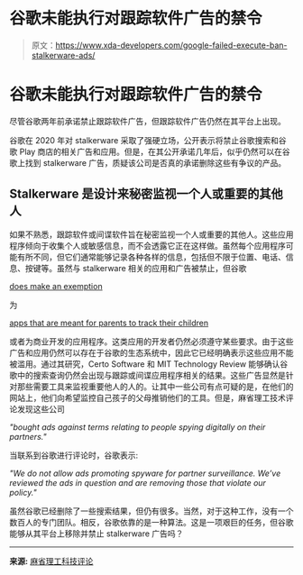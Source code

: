 # 谷歌未能执行对跟踪软件广告的禁令

> 原文：<https://www.xda-developers.com/google-failed-execute-ban-stalkerware-ads/>

# 谷歌未能执行对跟踪软件广告的禁令

尽管谷歌两年前承诺禁止跟踪软件广告，但跟踪软件广告仍然在其平台上出现。

谷歌在 2020 年对 stalkerware 采取了强硬立场，公开表示将禁止谷歌搜索和谷歌 Play 商店的相关广告和应用。但是，在其公开承诺几年后，似乎仍然可以在谷歌上找到 stalkerware 广告，质疑该公司是否真的承诺删除这些有争议的产品。

## Stalkerware 是设计来秘密监视一个人或重要的其他人

如果不熟悉，跟踪软件或间谍软件旨在秘密监视一个人或重要的其他人。这些应用程序倾向于收集个人或敏感信息，而不会透露它正在这样做。虽然每个应用程序可能有所不同，但它们通常能够记录各种各样的信息，包括但不限于位置、电话、信息、按键等。虽然与 stalkerware 相关的应用和广告被禁止，但谷歌

[does make an exemption](https://support.google.com/googleplay/android-developer/answer/10065487?hl=en)

为

[apps that are meant for parents to track their children](https://www.xda-developers.com/best-parental-control-apps-2021/)

或者为商业开发的应用程序。这类应用的开发者仍然必须遵守某些要求。由于这些广告和应用仍然可以存在于谷歌的生态系统中，因此它已经明确表示这些应用不能被滥用。通过其研究，Certo Software 和 MIT Technology Review 能够确认谷歌中的搜索查询仍然会出现与跟踪或间谍应用程序相关的结果。这些广告显然是针对那些需要工具来监视重要他人的人的。让其中一些公司有点可疑的是，在他们的网站上，他们向希望监控自己孩子的父母推销他们的工具。但是，麻省理工技术评论发现这些公司

*"bought ads against terms relating to people spying digitally on their partners."*

当联系到谷歌进行评论时，谷歌表示:

*"We do not allow ads promoting spyware for partner surveillance. We’ve reviewed the ads in question and are removing those that violate our policy."*

虽然谷歌已经删除了一些搜索结果，但仍有很多。当然，对于这种工作，没有一个数百人的专门团队。相反，谷歌依靠的是一种算法。这是一项艰巨的任务，但谷歌能够从其平台上移除并禁止 stalkerware 广告吗？

* * *

**来源:** [麻省理工科技评论](https://www.technologyreview.com/2022/05/12/1052125/google-failing-stalkerware-apps-ads-ban/)